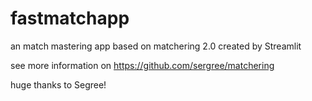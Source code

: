 # fastmatchapp
an match mastering app based on matchering 2.0 created by Streamlit 

see more information on https://github.com/sergree/matchering

huge thanks to Segree!
